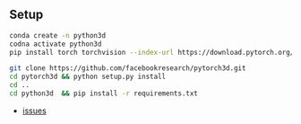 ## Setup

```bash
conda create -n python3d
codna activate python3d
pip install torch torchvision --index-url https://download.pytorch.org/whl/cu128

git clone https://github.com/facebookresearch/pytorch3d.git
cd pytorch3d && python setup.py install 
cd ..
cd python3d  && pip install -r requirements.txt
```
- [issues](https://github.com/facebookresearch/pytorch3d/issues/1889)